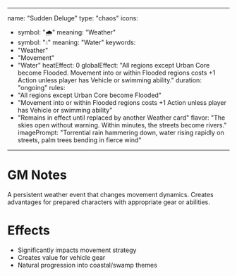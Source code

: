 
---
name: "Sudden Deluge"
type: "chaos"
icons:
  - symbol: "🌧️"
    meaning: "Weather"
  - symbol: "💧"
    meaning: "Water"
keywords:
  - "Weather"
  - "Movement"
  - "Water"
heatEffect: 0
globalEffect: "All regions except Urban Core become Flooded. Movement into or within Flooded regions costs +1 Action unless player has Vehicle or swimming ability."
duration: "ongoing"
rules:
  - "All regions except Urban Core become Flooded"
  - "Movement into or within Flooded regions costs +1 Action unless player has Vehicle or swimming ability"
  - "Remains in effect until replaced by another Weather card"
flavor: "The skies open without warning. Within minutes, the streets become rivers."
imagePrompt: "Torrential rain hammering down, water rising rapidly on streets, palm trees bending in fierce wind"
---

# GM Notes

A persistent weather event that changes movement dynamics. Creates advantages for prepared characters with appropriate gear or abilities.

# Effects

- Significantly impacts movement strategy
- Creates value for vehicle gear
- Natural progression into coastal/swamp themes
